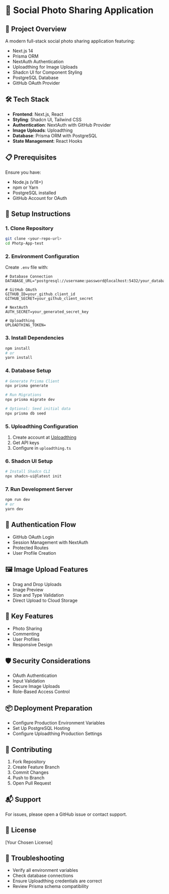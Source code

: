 # 📸 Social Photo Sharing Application

## 🌟 Project Overview

A modern full-stack social photo sharing application featuring:
- Next.js 14
- Prisma ORM
- NextAuth Authentication
- Uploadthing for Image Uploads
- Shadcn UI for Component Styling
- PostgreSQL Database
- GitHub OAuth Provider

## 🛠 Tech Stack

- **Frontend**: Next.js, React
- **Styling**: Shadcn UI, Tailwind CSS
- **Authentication**: NextAuth with GitHub Provider
- **Image Uploads**: Uploadthing
- **Database**: Prisma ORM with PostgreSQL
- **State Management**: React Hooks

## 📋 Prerequisites

Ensure you have:
- Node.js (v18+)
- npm or Yarn
- PostgreSQL installed
- GitHub Account for OAuth

## 🚀 Setup Instructions

### 1. Clone Repository
```bash
git clone <your-repo-url>
cd Photp-App-test
```

### 2. Environment Configuration
Create `.env` file with:
```plaintext
# Database Connection
DATABASE_URL="postgresql://username:password@localhost:5432/your_database"

# GitHub OAuth
GITHUB_ID=your_github_client_id
GITHUB_SECRET=your_github_client_secret

# NextAuth
AUTH_SECRET=your_generated_secret_key

# Uploadthing
UPLOADTHING_TOKEN=
```

### 3. Install Dependencies
```bash
npm install
# or
yarn install
```

### 4. Database Setup
```bash
# Generate Prisma Client
npx prisma generate

# Run Migrations
npx prisma migrate dev

# Optional: Seed initial data
npx prisma db seed
```

### 5. Uploadthing Configuration
1. Create account at [Uploadthing](https://uploadthing.com)
2. Get API keys
3. Configure in `uploadthing.ts`

### 6. Shadcn UI Setup
```bash
# Install Shadcn CLI
npx shadcn-ui@latest init
```

### 7. Run Development Server
```bash
npm run dev
# or
yarn dev
```

## 🔐 Authentication Flow
- GitHub OAuth Login
- Session Management with NextAuth
- Protected Routes
- User Profile Creation

## 🖼 Image Upload Features
- Drag and Drop Uploads
- Image Preview
- Size and Type Validation
- Direct Upload to Cloud Storage

## 📸 Key Features
- Photo Sharing
- Commenting
- User Profiles
- Responsive Design

## 🛡 Security Considerations
- OAuth Authentication
- Input Validation
- Secure Image Uploads
- Role-Based Access Control

## 📦 Deployment Preparation
- Configure Production Environment Variables
- Set Up PostgreSQL Hosting
- Configure Uploadthing Production Settings

## 🤝 Contributing
1. Fork Repository
2. Create Feature Branch
3. Commit Changes
4. Push to Branch
5. Open Pull Request

## 📬 Support
For issues, please open a GitHub issue or contact support.

## 📄 License
[Your Chosen License]

## 🚨 Troubleshooting
- Verify all environment variables
- Check database connections
- Ensure Uploadthing credentials are correct
- Review Prisma schema compatibility
